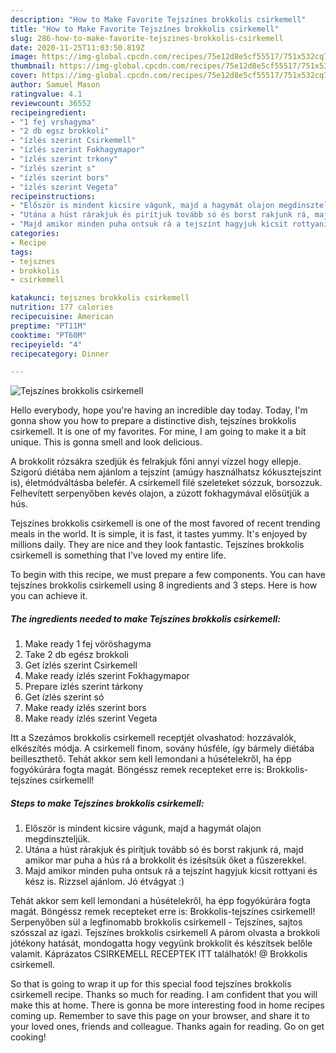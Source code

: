 ```yaml
---
description: "How to Make Favorite Tejszínes brokkolis csirkemell"
title: "How to Make Favorite Tejszínes brokkolis csirkemell"
slug: 286-how-to-make-favorite-tejszines-brokkolis-csirkemell
date: 2020-11-25T11:03:50.819Z
image: https://img-global.cpcdn.com/recipes/75e12d8e5cf55517/751x532cq70/tejszines-brokkolis-csirkemell-recept-foto.jpg
thumbnail: https://img-global.cpcdn.com/recipes/75e12d8e5cf55517/751x532cq70/tejszines-brokkolis-csirkemell-recept-foto.jpg
cover: https://img-global.cpcdn.com/recipes/75e12d8e5cf55517/751x532cq70/tejszines-brokkolis-csirkemell-recept-foto.jpg
author: Samuel Mason
ratingvalue: 4.1
reviewcount: 36552
recipeingredient:
- "1 fej vrshagyma"
- "2 db egsz brokkoli"
- "ízlés szerint Csirkemell"
- "ízlés szerint Fokhagymapor"
- "ízlés szerint trkony"
- "ízlés szerint s"
- "ízlés szerint bors"
- "ízlés szerint Vegeta"
recipeinstructions:
- "Először is mindent kicsire vágunk, majd a hagymát olajon megdinszteljük."
- "Utána a húst rárakjuk és pirítjuk tovább só és borst rakjunk rá, majd amikor mar puha a hús rá a brokkolit és izésítsük őket a fűszerekkel."
- "Majd amikor minden puha ontsuk rá a tejszínt hagyjuk kicsit rottyani és kész is. Rizzsel ajánlom. Jó étvágyat :)"
categories:
- Recipe
tags:
- tejsznes
- brokkolis
- csirkemell

katakunci: tejsznes brokkolis csirkemell 
nutrition: 177 calories
recipecuisine: American
preptime: "PT11M"
cooktime: "PT60M"
recipeyield: "4"
recipecategory: Dinner

---
```



![Tejszínes brokkolis csirkemell](https://img-global.cpcdn.com/recipes/75e12d8e5cf55517/751x532cq70/tejszines-brokkolis-csirkemell-recept-foto.jpg)

Hello everybody, hope you're having an incredible day today. Today, I'm gonna show you how to prepare a distinctive dish, tejszínes brokkolis csirkemell. It is one of my favorites. For mine, I am going to make it a bit unique. This is gonna smell and look delicious.

A brokkolit rózsákra szedjük és felrakjuk főni annyi vízzel hogy ellepje. Szigorú diétába nem ajánlom a tejszínt (amúgy használhatsz kókusztejszint is), életmódváltásba belefér. A csirkemell filé szeleteket sózzuk, borsozzuk. Felhevített serpenyőben kevés olajon, a zúzott fokhagymával elősütjük a hús.

Tejszínes brokkolis csirkemell is one of the most favored of recent trending meals in the world. It is simple, it is fast, it tastes yummy. It's enjoyed by millions daily. They are nice and they look fantastic. Tejszínes brokkolis csirkemell is something that I've loved my entire life.


To begin with this recipe, we must prepare a few components. You can have tejszínes brokkolis csirkemell using 8 ingredients and 3 steps. Here is how you can achieve it.

<!--inarticleads1-->

##### The ingredients needed to make Tejszínes brokkolis csirkemell:

1. Make ready 1 fej vöröshagyma
1. Take 2 db egész brokkoli
1. Get ízlés szerint Csirkemell
1. Make ready ízlés szerint Fokhagymapor
1. Prepare ízlés szerint tárkony
1. Get ízlés szerint só
1. Make ready ízlés szerint bors
1. Make ready ízlés szerint Vegeta


Itt a Szezámos brokkolis csirkemell receptjét olvashatod: hozzávalók, elkészítés módja. A csirkemell finom, sovány húsféle, így bármely diétába beilleszthető. Tehát akkor sem kell lemondani a húsételekről, ha épp fogyókúrára fogta magát. Böngéssz remek recepteket erre is: Brokkolis-tejszínes csirkemell! 

<!--inarticleads2-->

##### Steps to make Tejszínes brokkolis csirkemell:

1. Először is mindent kicsire vágunk, majd a hagymát olajon megdinszteljük.
1. Utána a húst rárakjuk és pirítjuk tovább só és borst rakjunk rá, majd amikor mar puha a hús rá a brokkolit és izésítsük őket a fűszerekkel.
1. Majd amikor minden puha ontsuk rá a tejszínt hagyjuk kicsit rottyani és kész is. Rizzsel ajánlom. Jó étvágyat :)


Tehát akkor sem kell lemondani a húsételekről, ha épp fogyókúrára fogta magát. Böngéssz remek recepteket erre is: Brokkolis-tejszínes csirkemell! Serpenyőben sül a legfinomabb brokkolis csirkemell - Tejszínes, sajtos szósszal az igazi. Tejszínes brokkolis csirkemell A párom olvasta a brokkoli jótékony hatását, mondogatta hogy vegyünk brokkolit és készítsek belőle valamit. Káprázatos CSIRKEMELL RECEPTEK ITT találhatók! @ Brokkolis csirkemell. 

So that is going to wrap it up for this special food tejszínes brokkolis csirkemell recipe. Thanks so much for reading. I am confident that you will make this at home. There is gonna be more interesting food in home recipes coming up. Remember to save this page on your browser, and share it to your loved ones, friends and colleague. Thanks again for reading. Go on get cooking!
